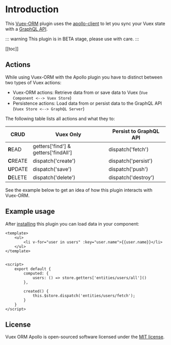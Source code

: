 # Introduction

This [Vuex-ORM](https://github.com/vuex-orm/vuex-orm) plugin uses the
[apollo-client](https://www.apollographql.com/client/) to let you sync your Vuex state with
a [GraphQL API](http://graphql.org/).

::: warning
This plugin is in BETA stage, please use with care.
:::


[[toc]]


## Actions

While using Vuex-ORM with the Apollo plugin you have to distinct between two types of Vuex actions:

- Vuex-ORM actions: Retrieve data from or save data to Vuex (`Vue Component <--> Vuex Store`)
- Persistence actions: Load data from or persist data to the GraphQL API (`Vuex Store <--> GraphQL Server`)

The following table lists all actions and what they to:

CRUD | Vuex Only | Persist to GraphQL API
--| -- | --
**R**EAD | getters['find'] & getters['findAll'] | dispatch('fetch')
**C**REATE | dispatch('create') | dispatch('persist')
**U**PDATE | dispatch('save') | dispatch('push')
**D**ELETE | dispatch('delete') | dispatch('destroy')

See the example below to get an idea of how this plugin interacts with Vuex-ORM.


## Example usage

After [installing](/guide/setup) this plugin you can load data in your component:

```vue
<template>
    <ul>
        <li v-for="user in users" :key="user.name">{{user.name}}</li>
    </ul>
</template>


<script>
    export default {
        computed: {
            users: () => store.getters['entities/users/all']()
        },
        
        created() {
            this.$store.dispatch('entities/users/fetch');
        }
    }
</script>
```


## License

Vuex ORM Apollo is open-sourced software licensed under the
[MIT license](https://github.com/phortx/vuex-orm-apollo/blob/master/LICENSE.md).

